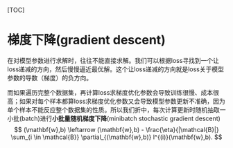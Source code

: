 [TOC]

# 梯度下降(gradient descent)

在对模型参数进行求解时，往往不能直接求解。我们可以根据loss寻找到一个让loss递减的方向，然后慢慢逼近最优解。这个让loss递减的方向就是loss关于模型参数的导数（梯度）的负方向。

而如果遍历完整个数据集，再计算loss求梯度优化参数会导致训练很慢、成本很高；如果对每个样本都算loss求梯度优化参数又会导致模型参数更新不准确，因为单个样本不能反应整个数据集的性质。所以我们折中，每次计算更新时随机抽取一小批(batch)进行**小批量随机梯度下降**(minibatch stochastic gradient descent)
$$
(\mathbf{w},b) \leftarrow (\mathbf{w},b) - \frac{\eta}{|\mathcal{B}|} \sum_{i \in \mathcal{B}} \partial_{(\mathbf{w},b)} l^{(i)}(\mathbf{w},b).
$$
